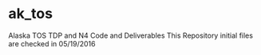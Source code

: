 # ak_tos
Alaska TOS TDP and N4 Code and Deliverables
This Repository initial files are checked in 05/19/2016
